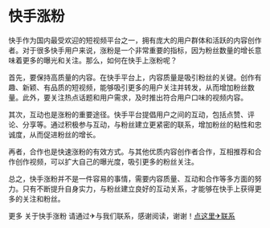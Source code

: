 # 快手涨粉

快手作为国内最受欢迎的短视频平台之一，拥有庞大的用户群体和活跃的内容创作者。对于很多快手用户来说，涨粉是一个非常重要的指标，因为粉丝数量的增长意味着更多的曝光和关注。那么，如何在快手上涨粉呢？

首先，要保持高质量的内容。在快手平台上，内容质量是吸引粉丝的关键。创作有趣、新颖、有品质的短视频，能够吸引更多的用户关注并转发，从而增加粉丝数量。此外，要关注热点话题和用户需求，及时推出符合用户口味的视频内容。

其次，互动也是涨粉的重要途径。快手平台提倡用户之间的互动，包括点赞、评论、分享等。通过积极参与互动，与粉丝建立更紧密的联系，增加粉丝的粘性和忠诚度，从而促进粉丝的增长。

再者，合作也是快速涨粉的有效方式。与其他优质内容创作者合作，互相推荐和合作创作视频，可以扩大自己的曝光度，吸引更多的粉丝关注。

总之，快手涨粉并不是一件容易的事情，需要内容质量、互动和合作等多方面的努力。只有不断提升自身实力，与粉丝建立良好的互动关系，才能够在快手上获得更多的关注和粉丝。

更多 关于快手涨粉 请通过✈与我们联系，感谢阅读，谢谢！[点这里✈联系](https://ads.k02.cc)
